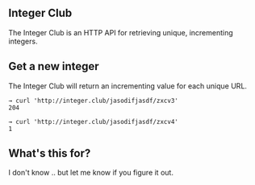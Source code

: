 Integer Club
------------

The Integer Club is an HTTP API for retrieving unique, incrementing integers.

## Get a new integer

The Integer Club will return an incrementing value for each unique URL.

    → curl 'http://integer.club/jasodifjasdf/zxcv3'
    204

    → curl 'http://integer.club/jasodifjasdf/zxcv4'
    1

## What's this for?

I don't know .. but let me know if you figure it out.
